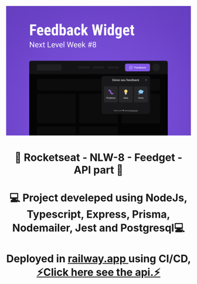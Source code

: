 <img src="photo_readme/Capa.png">
<h1 align = "center">
    🚀 Rocketseat - NLW-8 - Feedget - API part 🚀
</h1>
<h1 align = "center">
    💻 Project develeped using NodeJs, Typescript, Express, Prisma, Nodemailer, Jest and Postgresql💻
</h1>
<h1 align = "center">
    Deployed in 
    <a href="https://railway.app">
        railway.app
    </a> 
    using CI/CD, 
    <a href="https://nlw-8-api-production.up.railway.app/">
        ⚡Click here see the api.⚡
    </a> 
</h1>
